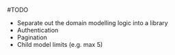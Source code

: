 #TODO
* Separate out the domain modelling logic into a library
* Authentication
* Pagination
* Child model limits (e.g. max 5)

